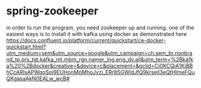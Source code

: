 # spring-zookeeper

in order to run the program, you need zookeeper up and running. one of the easiest ways is to install it with kafka using docker as demonstrated here https://docs.confluent.io/platform/current/quickstart/ce-docker-quickstart.html?utm_medium=sem&utm_source=google&utm_campaign=ch.sem_br.nonbrand_tp.prs_tgt.kafka_mt.mbm_rgn.namer_lng.eng_dv.all&utm_term=%2Bkafka%20%2Bdocker&creative=&device=c&placement=&gclid=Cj0KCQiA1KiBBhCcARIsAPWqoSpj9EUHonMpMhoJvzj_ERr85GWIdJfQ9krsejI3eQtHlmeFQuQKgasaAkN0EALw_wcB#
